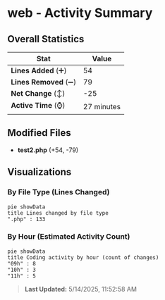 # web - Activity Summary 

## Overall Statistics

| Stat                   | Value                                                             |
| ---------------------- | ----------------------------------------------------------------- |
| **Lines Added** (➕)   | 54                                          |
| **Lines Removed** (➖) | 79                                        |
| **Net Change** (↕)    | -25                |
| **Active Time** (⌚)   | 27 minutes |


## Modified Files
- **test2.php** (+54, -79)

## Visualizations

### By File Type (Lines Changed)

```mermaid
pie showData
title Lines changed by file type
".php" : 133
```

### By Hour (Estimated Activity Count)

```mermaid
pie showData
title Coding activity by hour (count of changes)
"09h" : 8
"10h" : 3
"11h" : 5
```


> **Last Updated:** 5/14/2025, 11:52:58 AM